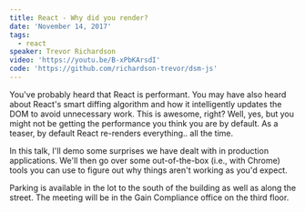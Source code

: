 ```yaml
---
title: React - Why did you render?
date: 'November 14, 2017'
tags:
  - react
speaker: Trevor Richardson
video: 'https://youtu.be/B-xPbKArsdI'
code: 'https://github.com/richardson-trevor/dsm-js'
---
```


You've probably heard that React is performant. You may have also heard about
React's smart diffing algorithm and how it intelligently updates the DOM to
avoid unnecessary work. This is awesome, right? Well, yes, but you might not be
getting the performance you think you are by default. As a teaser, by default
React re-renders everything.. all the time.

In this talk, I'll demo some surprises we have dealt with in production
applications. We'll then go over some out-of-the-box (i.e., with Chrome) tools
you can use to figure out why things aren't working as you'd expect.

Parking is available in the lot to the south of the building as well as along
the street. The meeting will be in the Gain Compliance office on the third
floor.
